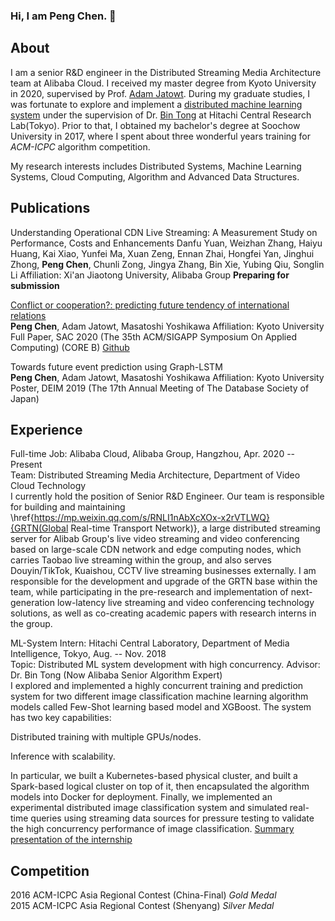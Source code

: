 ### Hi, I am Peng Chen. 👋 

## About

I am a senior R&D engineer in the Distributed Streaming Media Architecture team at Alibaba Cloud. I received my master degree from Kyoto University in 2020, supervised by Prof. [Adam Jatowt](https://adammo12.github.io/adamjatowt/). During my graduate studies, I was fortunate to explore and implement a [distributed machine learning system](https://github.com/Natureal/Distribution_intern) under the supervision of Dr. [Bin Tong](https://ieeexplore.ieee.org/author/37532385600) at Hitachi Central Research Lab(Tokyo). Prior to that, I obtained my bachelor's degree at Soochow University in 2017, where I spent about three wonderful years training for *ACM-ICPC* algorithm competition.

My research interests includes Distributed Systems, Machine Learning Systems, Cloud Computing, Algorithm and Advanced Data Structures.

## Publications

Understanding Operational CDN Live Streaming: A Measurement Study on Performance, Costs and Enhancements
Danfu Yuan, Weizhan Zhang, Haiyu Huang, Kai Xiao, Yunfei Ma, Xuan Zeng, Ennan Zhai, Hongfei Yan, Jinghui Zhong, **Peng Chen**, Chunli Zong, Jingya Zhang, Bin Xie, Yubing Qiu, Songlin Li Affiliation: Xi'an Jiaotong University, Alibaba Group
**Preparing for submission**

[Conflict or cooperation?: predicting future tendency of international relations](https://dl.acm.org/doi/pdf/10.1145/3341105.3373929)  
**Peng Chen**, Adam Jatowt, Masatoshi Yoshikawa  Affiliation: Kyoto University
Full Paper, SAC 2020 (The 35th ACM/SIGAPP Symposium On Applied Computing) (CORE B)
[Github](https://github.com/Natureal/Conflict_Or_Cooperation)


Towards future event prediction using Graph-LSTM  
**Peng Chen**, Adam Jatowt, Masatoshi Yoshikawa  Affiliation: Kyoto University
Poster, DEIM 2019 (The 17th Annual Meeting of The Database Society of Japan)

## Experience
Full-time Job: Alibaba Cloud, Alibaba Group, Hangzhou, Apr. 2020 -- Present  
Team: Distributed Streaming Media Architecture, Department of Video Cloud Technology  
I currently hold the position of Senior R\&D Engineer. Our team is responsible for building and maintaining  \href{https://mp.weixin.qq.com/s/RNLI1nAbXcXOx-x2rVTLWQ}{GRTN(Global Real-time Transport Network)}, a large distributed streaming server for Alibab Group's live video streaming and video conferencing based on large-scale CDN network and edge computing nodes, which carries Taobao live streaming within the group, and also serves Douyin/TikTok, Kuaishou, CCTV live streaming businesses externally. I am responsible for the development and upgrade of the GRTN base within the team, while participating in the pre-research and implementation of next-generation low-latency live streaming and video conferencing technology solutions, as well as co-creating academic papers with research interns in the group.


ML-System Intern: Hitachi Central Laboratory, Department of Media Intelligence, Tokyo, Aug. -- Nov. 2018  
Topic: Distributed ML system development with high concurrency. Advisor: Dr. Bin Tong (Now Alibaba Senior Algorithm Expert)  
I explored and implemented a highly concurrent training and prediction system for two different image classification machine learning algorithm models called Few-Shot learning based model and XGBoost. The system has two key capabilities:

Distributed training with multiple GPUs/nodes.

Inference with scalability.

In particular, we built a Kubernetes-based physical cluster, and built a Spark-based logical cluster on top of it, then encapsulated the algorithm models into Docker for deployment. Finally, we implemented an experimental distributed image classification system and simulated real-time queries using streaming data sources for pressure testing to validate the high concurrency performance of image classification. [Summary presentation of the internship](https://github.com/Natureal/Distribution_intern/tree/master)



## Competition
2016 ACM-ICPC Asia Regional Contest (China-Final) *Gold Medal*  
2015 ACM-ICPC Asia Regional Contest (Shenyang) *Silver Medal*

<!--
**Natureal/Natureal** is a ✨ _special_ ✨ repository because its `README.md` (this file) appears on your GitHub profile.

Here are some ideas to get you started:

- 🔭 I’m currently working on ...
- 🌱 I’m currently learning ...
- 👯 I’m looking to collaborate on ...
- 🤔 I’m looking for help with ...
- 💬 Ask me about ...
- 📫 How to reach me: ...
- 😄 Pronouns: ...
- ⚡ Fun fact: ...
-->
